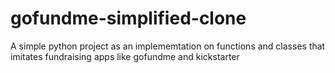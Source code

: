# gofundme-simplified-clone
A simple python project as an implememtation on functions and classes that imitates fundraising apps like gofundme and kickstarter 
